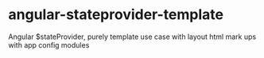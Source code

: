 # angular-stateprovider-template
Angular $stateProvider, purely template use case with layout html mark ups with app config modules
